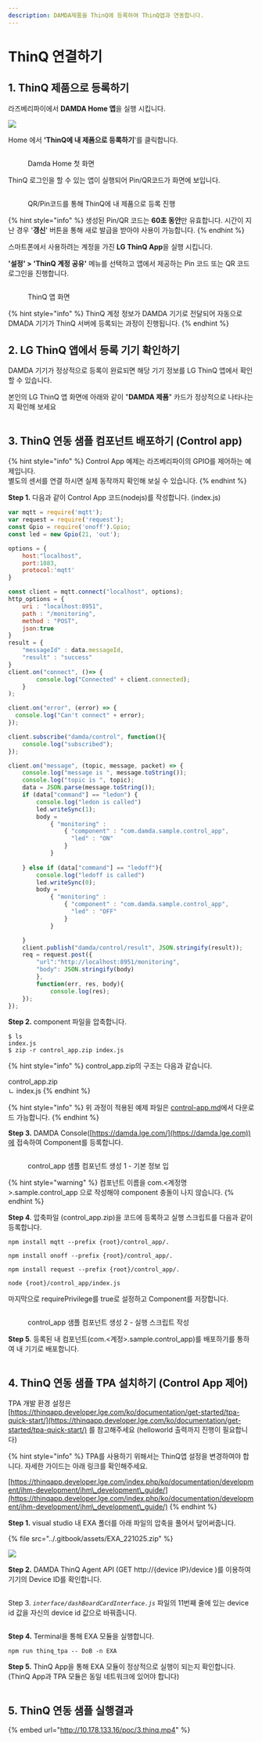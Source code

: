 ```yaml
---
description: DAMDA제품을 ThinQ에 등록하여 ThinQ앱과 연동합니다.
---
```


# ThinQ 연결하기

## 1. ThinQ 제품으로 등록하기

라즈베리파이에서 **DAMDA Home 앱**을 실행 시킵니다.&#x20;

![](<../.gitbook/assets/image (16).png>)

Home 에서 **'ThinQ에 내 제품으로 등록하기**'를 클릭합니다.&#x20;

<figure><img src="../.gitbook/assets/image (1) (10).png" alt=""><figcaption><p>Damda Home 첫 화면</p></figcaption></figure>

ThinQ 로그인을 할 수 있는 앱이 실행되어 Pin/QR코드가 화면에 보입니다.

<figure><img src="../.gitbook/assets/image (47).png" alt=""><figcaption><p>QR/Pin코드를 통해 ThinQ에 내 제품으로 등록 진행</p></figcaption></figure>

{% hint style="info" %}
생성된 Pin/QR 코드는 **60초 동안**만 유효합니다. 시간이 지난 경우 '**갱신**' 버튼을 통해 새로 발급을 받아야 사용이 가능합니다.
{% endhint %}

스마트폰에서 사용하려는 계정을 가진 **LG ThinQ App**을 실행 시킵니다.&#x20;

**'설정' > 'ThinQ 계정 공유'** 메뉴를 선택하고 앱에서 제공하는 Pin 코드 또는 QR 코드 로그인을 진행합니다.&#x20;

<figure><img src="../.gitbook/assets/image (11) (2) (2).png" alt=""><figcaption><p>ThinQ 앱 화면</p></figcaption></figure>

{% hint style="info" %}
ThinQ 계정 정보가 DAMDA 기기로 전달되어 자동으로 DMADA 기기가 ThinQ 서버에 등록되는 과정이 진행됩니다.&#x20;
{% endhint %}

## &#x20;2. LG ThinQ 앱에서 등록 기기 확인하기

DAMDA 기기가 정상적으로 등록이 완료되면 해당 기기 정보를 LG ThinQ 앱에서 확인할 수 있습니다.&#x20;

본인의 LG ThinQ 앱 화면에 아래와 같이 "**DAMDA 제품**" 카드가 정상적으로 나타나는지 확인해 보세요

<img src="../.gitbook/assets/image (4) (6).png" alt="" data-size="original">



## 3. ThinQ 연동 샘플 컴포넌트 배포하기 (Control app)

{% hint style="info" %}
Control App 예제는 라즈베리파이의 GPIO를 제어하는 예제입니다. \
별도의 센서를 연결 하시면 실제 동작까지 확인해 보실 수 있습니다.&#x20;
{% endhint %}

**Step 1.** 다음과 같이 Control App 코드(nodejs)를 작성합니다. (index.js)

```javascript
var mqtt = require('mqtt');
var request = require('request');
const Gpio = require('onoff').Gpio;
const led = new Gpio(21, 'out');

options = {
    host:"localhost",
    port:1883,
    protocol:'mqtt'
}

const client = mqtt.connect("localhost", options);
http_options = {
	uri : "localhost:8951",
	path : "/monitoring",
	method : "POST",
	json:true
}
result = {
	"messageId" : data.messageId,
	"result" : "success"
}
client.on("connect", ()=> {
        console.log("Connected" + client.connected);
    }
);

client.on("error", (error) => {
  console.log("Can't connect" + error);
});

client.subscribe("damda/control", function(){
	console.log("subscribed");
});

client.on("message", (topic, message, packet) => {
	console.log("message is ", message.toString());
	console.log("topic is ", topic);
	data = JSON.parse(message.toString());   
	if (data["command"] == "ledon") {
		console.log("ledon is called")
		led.writeSync(1);
		body = 
			{ "monitoring" : 
				{ "component" : "com.damda.sample.control_app", 
				  "led" : "ON"
				}
			}
		
	} else if (data["command"] == "ledoff"){
		console.log("ledoff is called")
		led.writeSync(0);   
		body = 
			{ "monitoring" : 
				{ "component" : "com.damda.sample.control_app", 
				  "led" : "OFF"
				}
			}

	}
	client.publish("damda/control/result", JSON.stringify(result));
	req = request.post({
		"url":"http://localhost:8951/monitoring", 
		"body": JSON.stringify(body)
		},  
		function(err, res, body){
			console.log(res);
	});
});

```

**Step 2.** component 파일을 압축합니다.&#x20;

```
$ ls
index.js 
$ zip -r control_app.zip index.js
```

{% hint style="info" %}
control\_app.zip의 구조는 다음과 같습니다.&#x20;

control\_app.zip\
ㄴ index.js&#x20;
{% endhint %}

{% hint style="info" %}
위 과정이 적용된 예제 파일은 [control-app.md](../reference/samples/control-app.md "mention")에서 다운로드 가능합니다.
{% endhint %}

**Step 3.** DAMDA Console([https://damda.lge.com/](https://damda.lge.com))에 접속하여 Component를 등록합니다.

<figure><img src="../.gitbook/assets/image (6) (5).png" alt=""><figcaption><p>control_app 샘플 컴포넌트 생성 1 - 기본 정보 입</p></figcaption></figure>

{% hint style="warning" %}
컴포넌트 이름을 com.<계정명>.sample.control\_app 으로 작성해야 component 충돌이 나지 않습니다.&#x20;
{% endhint %}

**Step 4**. 압축파일 (control\_app.zip)을 코드에 등록하고 실행 스크립트를 다음과 같이 등록합니다.&#x20;

```
npm install mqtt --prefix {root}/control_app/.
```

```
npm install onoff --prefix {root}/control_app/.
```

```
npm install request --prefix {root}/control_app/.
```

```shell
node {root}/control_app/index.js
```

마지막으로 requirePrivilege를 true로 설정하고 Component를 저장합니다.&#x20;

<figure><img src="../.gitbook/assets/image (2) (7).png" alt=""><figcaption><p>control_app 샘플 컴포넌트 생성 2 - 실행 스크립트 작성</p></figcaption></figure>

**Step 5**. 등록된 내 컴포넌트(com.<계정>.sample.control\_app)를 배포하기를 통하여 내 기기로 배포합니다.&#x20;

<figure><img src="../.gitbook/assets/image (41).png" alt=""><figcaption></figcaption></figure>

## 4. ThinQ 연동 샘플 TPA 설치하기 (Control App 제어)

TPA 개발 환경 설정은 [https://thinqapp.developer.lge.com/ko/documentation/get-started/tpa-quick-start/](https://thinqapp.developer.lge.com/ko/documentation/get-started/tpa-quick-start/) 를 참고해주세요 (helloworld 출력까지 진행이 필요합니다)

{% hint style="info" %}
TPA를 사용하기 위해서는 ThinQ앱 설정을 변경하여야 합니다. 자세한 가이드는 아래 링크를 확인해주세요.

[https://thinqapp.developer.lge.com/index.php/ko/documentation/development/ihm-development/ihm\_development\_guide/](https://thinqapp.developer.lge.com/index.php/ko/documentation/development/ihm-development/ihm\_development\_guide/)
{% endhint %}

**Step 1.** visual studio 내 EXA 폴더를 아래 파일의 압축을 풀어서 덮어써줍니다.&#x20;

{% file src="../.gitbook/assets/EXA_221025.zip" %}

![](<../.gitbook/assets/image (5) (1).png>)

**Step 2.** DAMDA ThinQ Agent API (GET http://{device IP}/device )를 이용하여 기기의 Device ID를 확인합니다.&#x20;

<figure><img src="../.gitbook/assets/image (1) (3).png" alt=""><figcaption></figcaption></figure>

Step 3. _`interface/dashBoardCardInterface.js`_ 파일의 11번째 줄에 있는 device id 값을 자신의 device id 값으로 바꿔줍니다.&#x20;

<figure><img src="../.gitbook/assets/image (6).png" alt=""><figcaption></figcaption></figure>

**Step 4.** Terminal을 통해 EXA 모듈을 실행합니다.&#x20;

```
npm run thinq_tpa -- DoB -n EXA
```

**Step 5.** ThinQ App을 통해 EXA 모듈이 정상적으로 실행이 되는지 확인합니다. (ThinQ App과 TPA 모듈은 동일 네트워크에 있어야 합니다)

<figure><img src="../.gitbook/assets/image (1) (1).png" alt=""><figcaption></figcaption></figure>

## 5. ThinQ 연동 샘플 실행결과



{% embed url="http://10.178.133.16/poc/3.thinq.mp4" %}
